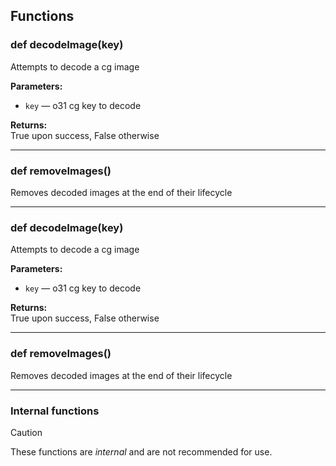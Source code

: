 ## Functions

### def decodeImage(key)

Attempts to decode a cg image

**Parameters:**
- `key` &mdash; o31 cg key to decode


**Returns:**<br>
True upon success, False otherwise

---

### def removeImages()

Removes decoded images at the end of their lifecycle

---

### def decodeImage(key)

Attempts to decode a cg image

**Parameters:**
- `key` &mdash; o31 cg key to decode


**Returns:**<br>
True upon success, False otherwise

---

### def removeImages()

Removes decoded images at the end of their lifecycle

---

### Internal functions

> [!CAUTION]
> These functions are *internal* and are not recommended for use.

